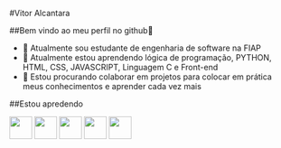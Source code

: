 #Vitor Alcantara

##Bem vindo ao meu perfil no github👋

- 🔭 Atualmente sou estudante de engenharia de software na FIAP
- 🌱 Atualmente estou aprendendo lógica de programação, PYTHON, HTML, CSS, JAVASCRIPT, Linguagem C e Front-end
- 💬 Estou procurando colaborar em projetos para colocar em prática meus conhecimentos e aprender cada vez mais

##Estou apredendo

<img loading="lazy" src="https://cdn.jsdelivr.net/gh/devicons/devicon@latest/icons/c/c-original.svg" width="40" height="40" />
<img loading="lazy" src="https://cdn.jsdelivr.net/gh/devicons/devicon@latest/icons/python/python-plain.svg" width="40" height="40" />
<img loading="lazy" src="https://cdn.jsdelivr.net/gh/devicons/devicon@latest/icons/html5/html5-original.svg" width="40" height="40" />
<img loading="lazy" src="https://cdn.jsdelivr.net/gh/devicons/devicon@latest/icons/css3/css3-original.svg" width="40" height="40" />
<img loading="lazy" src="https://cdn.jsdelivr.net/gh/devicons/devicon@latest/icons/javascript/javascript-original.svg" width="40" height="40" />




                    
